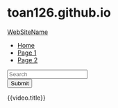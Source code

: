 # toan126.github.io
<!DOCTYPE html>
<html lang="en">
<head>
    <meta charset="UTF-8">
    <title>Title</title>
    <script src="https://ajax.googleapis.com/ajax/libs/angularjs/1.6.4/angular.min.js"></script>
    <link rel="stylesheet" href="https://maxcdn.bootstrapcdn.com/bootstrap/3.3.7/css/bootstrap.min.css" integrity="sha384-BVYiiSIFeK1dGmJRAkycuHAHRg32OmUcww7on3RYdg4Va+PmSTsz/K68vbdEjh4u" crossorigin="anonymous">

</head>
<body ng-app="myapp" ng-controller="myctrl">
<nav class="navbar navbar-inverse">
    <div class="container-fluid">
        <div class="navbar-header">
            <a class="navbar-brand" href="#">WebSiteName</a>
        </div>
        <ul class="nav navbar-nav">
            <li class="active"><a href="#">Home</a></li>
            <li><a href="#">Page 1</a></li>
            <li><a href="#">Page 2</a></li>
        </ul>
        <form class="navbar-form navbar-left">
            <div class="form-group">
                <input type="text" class="form-control" placeholder="Search" ng-model="tu_khoa">
            </div>
            <button type="submit" class="btn btn-default">Submit</button>
        </form>
    </div>
</nav>
<iframe width="560" height="315" ng-src="{{chon_video}}" frameborder="0" allowfullscreen style="bottom:0; position: fixed; z-index: 99"></iframe>
<div class="container">
    <div class="row">
        <div class="col-sm-3" ng-repeat="video in videos|filter:{title:tu_khoa}" ng-click="select_video(video)">
                <img src="https://i.ytimg.com/vi/{{video.id}}/hqdefault.jpg" class="img-thumbnail" alt="">
            <div style="overflow: hidden; text-overflow: ellipsis">
                <div style="white-space: nowrap">
                    {{video.title}}
                </div>
            </div>
        </div>
    </div>
</div>
<script>
    var app = angular.module("myapp",[]);
    app.config(function ($sceProvider) {
        $sceProvider.enabled(false)
    })
    app.controller("myctrl" ,function ($scope) {
        $scope.select_video=function (video) {
            $scope.chon_video= "https://www.youtube.com/embed/"+ video.id +"?autoplay=true";
        }
       $scope.videos= [{"id":"gr0FXeNm_f8","title":"Mr Siro - Em Gái Mưa (Piano Cover)"},{"id":"Q6AhOSu-lPs","title":"Giọng ải giọng ai 2 | Tập 1 full:Trấn Thành, Văn Mai Hương &quot;đơ toàn tập&quot; trước &quot;bản sao&quot; Hà Hồ"},{"id":"ppFHU72_sqk","title":"Phim Ca Nhạc Truy Tìm Kho Báu [Giải Cứu Tiểu Thư 4] | Hồ Việt Trung, Lilly Luta, Hứa Minh Đạt"},{"id":"0ve3OMemd4w","title":"Loa Phường Tập 38: Em gái mưa và bụi đời chợ bưởi | Phim hài 2017"},{"id":"H1JqqUpMOc0","title":"Đậu Phộng Tv - Tập 18 - Trung Thu Tìm Bạn Gái"},{"id":"cxzmZX8VrFM","title":"Đắng lòng phi công trẻ chưa kịp tỏ tình đã bị bạn gái gọi là em"},{"id":"z5Jc7KiTLbs","title":"TOULIVER X LÊ HIẾU X SOOBIN HOÀNG SƠN - NGÀY MAI EM ĐI 2017 | OFFICIAL LYRIC VIDEO"},{"id":"wJnBTPUQS5A","title":"Alan Walker - The Spectre"},{"id":"hsGr-8Z4pFg","title":"Muốn Nói [Official MV] | Khắc Việt"},{"id":"iKzRIweSBLA","title":"Ed Sheeran - Perfect [Official Lyric Video]"},{"id":"nfs8NYg7yQM","title":"Charlie Puth - Attention [Official Video]"},{"id":"C70YRVND4EM","title":"Rhymastic - Treasure (Official Lyric Video)"},{"id":"eFCoYrLFtB4","title":"Hương Tràm - Em Gái Mưa ( Anh Khang Cover )"},{"id":"aNJm69M8dyM","title":"Hương Tràm - Anh, Thế Giới Và Em (Lyric Video)"},{"id":"lWrUIYj0gUA","title":"EM GÁI MƯA - English Version - Cover by KYO YORK"},{"id":"wgdkhUlCPp0","title":"Hương Tràm - Em Gái Mưa (Behind The Scenes)"},{"id":"-tFUH9z8DxI","title":"Hương Tràm - Em gái mưa - Mr. Siro cover phong cách nam hay xuất sắc hay"},{"id":"OcpO-cjIKYM","title":"Cho Em Gần Anh Thêm Chút Nữa I OST I Hương Tràm"},{"id":"NLWzwPFa2t8","title":"Phim Hài Mới Nhất 2017: Lê Thị Dần, Chiến Thắng, Minh Tít - Cười Nghiêng Ngả"},{"id":"epsLi7gKLdI","title":"Hài Tết 2016 | Làng Ế Vợ 2 Full HD | Phim Hài Chiến Thắng, Bình Trọng"},{"id":"cq0EEFijKy0","title":"Phim Hài Tết 2017 | Làng ế Vợ 3 - Tập 3 | Trung Ruồi, Yến Xôi, Chiến Thắng, Bình Trọng"},{"id":"23NAukRGGbU","title":"Hài Chiến Thắng 2018"},{"id":"x9gHHYhvhOI","title":"Hài Tết 2017 | LÀNG Ế VỢ 3 FULL HD | Phim Hài Chiến Thắng, Bình Trọng, Trung Ruồi"},{"id":"RQN99clDmzQ","title":"Gái Xinh Bị Lừa Full HD | Phim Hài Tết 2017 Chiến Thắng, Quang Tèo Mới Hay Nhất"},{"id":"zZjGBB5X3Z4","title":"Đắp Mộ Cuộc Tình - Những Ca Khúc Để Đời Của QUANG LẬP | LK Nhạc Vàng Bolero Xưa Chọn Lọc"},{"id":"y76fV_KwSsY","title":"Hát gì mà hay vậy trời || Thật ngỡ ngàng khi nghe giọng hát cất lên || Quỳnh Trang, Thiên Quang"},{"id":"7SqmMTP1Zfk","title":"Tuyệt Đỉnh Song Ca Nhạc Vàng Bolero GÂY NGHIỆN | Quang Lập Lâm Minh Thảo - Đêm Gọi Người Yêu"},{"id":"RCVupjxZba4","title":"Nổi hết da gà khi giọng hát của cô ấy cất lên - Ngọc Nữ Bolero Phương Anh"},{"id":"nWI8hcmsZ18","title":"Bạn Chết Lặng Khi Nghe Ca Khúc Này - Cát Bụi Cuộc Đời | Nhạc Bolero Xưa Chấn Động Hàng Triệu Con Tim"},{"id":"yxFe-16fM00","title":"Liên Khúc Nhạc Vàng Hải Ngoại - Lưu Chí Vỹ ft Lưu Ánh Loan, Lê Như, Diễm Thùy, Quỳnh Trang"},{"id":"YlMhspr2i1o","title":"Người Khổng Lồ Xanh HD Thuyết Minh  Phim Hành Động Viễn Tưởng Mỹ Cực Hay"},{"id":"C4kx3HSth64","title":"Phim Hành Động Hay Nhất -CẢNH SÁT SIÊU ĐẲNG - PHIM HAY HẤP DẪN 2017"},{"id":"Wghs9yLqEfw","title":"Phim Chiếu Rạp Mới Nhất 2017 | Phim Chiếu Rạp Hài Hay Nhất Mọi Thời Đại"},{"id":"SZ-gnEGvQnw","title":"Chung Tự Đơn - Tổng hợp phim võ thuật, những trận solo hay nhất(p1)"},{"id":"oOa1HdQsx28","title":"BẢO VỆ KHO BÁU -  PHIM VÕ THUẬT Phim Hành Động 2017   Thuyết Minh"},{"id":"t0VB_0YDZ1w","title":"Minions dễ thương vui nhộn hài hước | Cười bể bụng | Giải Trí Cho Bé"},{"id":"kUhCKeCOlKM","title":"Liveshow Bolero Lệ Quyên, Quang Lê 2017 | Đêm Nhạc Duyên Phận Bolero Song Ca Hay Nhất"},{"id":"YlDKXh5T7oc","title":"Quang Lê - Xuân Này Con Về Mẹ Ở Đâu? (Nhật Ngân) PBN 76"},{"id":"PaDqX64Q_v4","title":"Sầu tím thiệp hồng - Quang Lê &amp; Lệ Quyên"},{"id":"DQWanrdPBvY","title":"Con Đường Xưa Em Đi - Quang Lê ft Lệ Quyên - Liveshow Xuân Phát Tài 2015"},{"id":"a5LELE5_DRI","title":"LỆ QUYÊN - QUANG LÊ BOLERO 2017 - Tuyệt Phẩm Nhạc Vàng Bolero Song Ca Lệ Quyên, Quang Lê"},{"id":"BMobQWXESwg","title":"Quang Lê &amp; Mai Thiên Vân - Gõ Cửa Trái Tim (Vinh Sử) PBN 92"},{"id":"nrQnnbsSC5A","title":"Hài Kịch &quot;Thần Chém, Thần Gió&quot; | PBN 116 | Chí Tài &amp; Trường Giang"},{"id":"iJ0h1q7NTw4","title":"Hài Hoài Linh | Một Trái Tim Hai Tiếng Hát - Hoài Linh, Trường Giang, Phi Nhung, Khánh Bình,"},{"id":"h4bGVBO9Zy4","title":"Hài Trường Giang Hay Nhất 2017 - Tuyển Tập Hài Trường Giang, Hoài Linh, Chí Tài, Long Đẹp Trai"},{"id":"c-H7KD4k9II","title":"Con Ma Đề - Cười Để Nhớ 3 - Hài Hoài Linh, Nhật Cường, Trường Giang Trấn Thành"},{"id":"NbX-JZXIgok","title":"Hài Kịch “Thần Tiên Cũng Nổi Điên” | PBN 119 | Trường Giang, Hoài Linh, Chí Tài, Thúy Nga, Hoài Tâm"},{"id":"S1v6AROsjdQ","title":"[HÀI 2017] Hoài Linh, Chí Tài, Trường Giang, Lâm Vỹ Dạ, Quách Ngọc Tuyên | Tác phẩm hài Ngang Trái"},{"id":"JGwWNGJdvx8","title":"Ed Sheeran - Shape of You [Official Video]"},{"id":"87gWaABqGYs","title":"Ed Sheeran - Galway Girl [Official Video]"},{"id":"lp-EO5I60KA","title":"Ed Sheeran - Thinking Out Loud [Official Video]"},{"id":"nSDgHBxUbVQ","title":"Ed Sheeran - Photograph (Official Music Video)"},{"id":"_dK2tDK9grQ","title":"Ed Sheeran - Shape Of You [Official Lyric Video]"},{"id":"K0ibBPhiaG0","title":"Ed Sheeran - Castle On The Hill [Official Video]"},{"id":"uJybKFakNLg","title":"quan vân trường phim chung tử đơn-phim thuyết minh mới nhất 2017"},{"id":"N-naGhtvf-Y","title":"KẺ VƯỢT NGỤC -   Phim Hành Động Kinh Điển 2017"},{"id":"kKigMpK1yA4","title":"Phim Hài Hoài Linh Chiếu Rạp Mới Nhất - Phim Hài Hoài Linh, Trường Giang 2017"},{"id":"Se1y2R5QRKU","title":"Top 10 Bruce Lee Moments"},{"id":"tAnobOBpvS8","title":"Top 10 phim võ thuật hay nhất của điện ảnh Hollywood  | Ten Tickers Theater 59"},{"id":"WVOlmbFmIZQ","title":"Pháp sư cũng phải bó tay với con ma Cương Thi này || Phim võ thuật  hay hài hước"},{"id":"KqxTd995EYE","title":"Trâu mẹ kéo hơn một 100 con Trâu Đực giải cứu con khỏi đàn Sư Tử , Sư Tử phải chạy lên cây trốn"},{"id":"wkgSC3wrT9o","title":"NASUS URF 1000Q Gần 7000 Máu Ai Dám Đến Gần | Trâu Best Udyr"},{"id":"m9CpQTNw5hs","title":"Trâu best udyr - Nasus hơn 1128 Q tại phút 29 - 9K tiền không thèm về!"},{"id":"_g26BeWt7oo","title":"Búfalos - Instintos Assassinos"},{"id":"6dM926ydouk","title":"CHỌI TRÂU Cảnh trâu húc chết chủ ở lễ hội Chọi Trâu Đồ Sơn 2017"},{"id":"yeofbQxOKdE","title":"Trâu Bất Ngờ Lâu Rồi Mới Gặp Lại &quot;Tool Hack&quot; Trong Liên Minh | Trâu Best Udyr"},{"id":"W_17R08Ksbw","title":"Chưa thấy trận nào nhà Chim Sẻ đẹp thế, Hồng Anh gục ngã với chỉ số Kill 0 tròn trĩnh"},{"id":"3b8RVbxHFIo","title":"Chim Sẻ và BiBi xuất sắc đả bại người Trung để vô địch thể loại 2 vs 2 Shang thuần tiễn"},{"id":"vh5yuUDw9LI","title":"C1T1 Solo Random Chim Sẻ vs Hưng Nhổn Ngày 13 09 2017"},{"id":"VZb6A9TkBes","title":"Trận 1 2vs2 Shang Chim Sẻ   Hehe vs ShenLong   Tiểu Thủy Ngư Ngày 15 09 2017"},{"id":"fy2_46ZHFEI","title":"2vs2 Chim Sẻ Đi Nắng - Hehe vs ShenLong - Tiểu Thủy Ngư   Ngày 15-09-2017"},{"id":"cYuDCo1Pi8M","title":"Solo Chim Sẻ vs ShenLong   Ngày 29-09-2017"},{"id":"CevxZvSJLk8","title":"Katy Perry - Roar (Official)"},{"id":"dPI-mRFEIH0","title":"Katy Perry - Bon Appétit (Official) ft. Migos"},{"id":"0KSOMA3QBU0","title":"Katy Perry - Dark Horse (Official) ft. Juicy J"},{"id":"Um7pMggPnug","title":"Katy Perry - Chained To The Rhythm (Official) ft. Skip Marley"},{"id":"iGk5fR-t5AU","title":"Katy Perry - Swish Swish (Official) ft. Nicki Minaj"},{"id":"KlyXNRrsk4A","title":"Katy Perry - Last Friday Night (T.G.I.F.) (Official)"},{"id":"OFmWKCVp5tg","title":"Tin Thể Thao 24h Hôm Nay (19h - 08/10): Kết Quả Lượt Trận Vòng Loại World Cup 2018 Khu Vực Châu Âu"},{"id":"CEargL41Rfw","title":"Tin Thể Thao 24h Hôm Nay (19h - 07/10): Tây Ban Nha Dành Vé Dự World Cup 2018,  Italia Đá Play Off"},{"id":"B5o11W1PB_U","title":"Tin Thể Thao 24h Hôm Nay (7h - 06/10): Play Off World Cup 2018 Syria Cầm Chân Australia"},{"id":"B_tkYfNHvN8","title":"Bản tin thể thao trưa - 08/10/2017"},{"id":"2ZtKWcMqG30","title":"Tin Thể Thao 24h Hôm Nay (7h - 09/10): Andrea Pirlo Tiết Lộ Thời Điểm Giải Nghệ"},{"id":"YOh1sutR5jo","title":"Tin Thể Thao 24h Hôm Nay (19h - 05/10):Harry Kane Tỏa Sáng Giúp Tuyển Anh Giành Vé Dự World Cup 2018"},{"id":"lPSBTI-wBgs","title":"Live 24/7 : Tuyển tập những ca khúc bolero cực hay của Quỳnh Trang"},{"id":"SvA3HV0IjBY","title":"[Live Stream] Superclip Tom &amp; Jerry Show Phần 2"},{"id":"M2RkeRIcGlw","title":"SIÊU NHÂN BIẾN HÌNH - Tập phim tổng hợp đoạn hay nhất của Siêu Nhân Hải Tặc"},{"id":"5N2nGF0POrQ","title":"Nonstop 2018 - Nhạc Sàn Cực Mạnh 2017 - Nhạc DJ Mới Nhất - Nhạc Trẻ Remix 2018 - Nonstop Việt Mix"},{"id":"DNEj_8Bd9t8","title":"Hàn Lag quá chơi Việt đỡ tí nha ae tối thử lại T_T"},{"id":"6ZEBZgdjqSk","title":"Lisa Phạm- Khai Dân Trí Mới Nhất Ngày 09\\10\\2017"},{"id":"JvpVXKKIMCI","title":"Hà Anh Tuấn - Em À (Official Lyrics MV)"},{"id":"J_ub7Etch2U","title":"Sam Smith - Too Good At Goodbyes (Official Video)"},{"id":"5Wiio4KoGe8","title":"Maroon 5 - What Lovers Do ft. SZA"},{"id":"CwLGro-dFWg","title":"Charlie Puth – How Long [Official Audio]"},{"id":"MBdVXkSdhwU","title":"BTS (방탄소년단) 'DNA' Official MV"},{"id":"HuoOEry-Yc4","title":"TWICE「One More Time」Music Video"},{"id":"EExwffrNBMg","title":"Angelica Hale: 9-Year-Old Earns Golden Buzzer From Chris Hardwick - America's Got Talent 2017"},{"id":"rk_qLtk0m2c","title":"Darci Lynne: 12-Year-Old Singing Ventriloquist Gets Golden Buzzer - America's Got Talent 2017"},{"id":"m0J-BwkQK4A","title":"Celine Tam: 9-Year-Old Stuns Crowd with &quot;My Heart Will Go On&quot; - America's Got Talent 2017"},{"id":"8ropWor8aAM","title":"Darci Lynne: Kid Ventriloquist Sings With A Little Help From Her Friends - America's Got Talent 2017"},{"id":"NwCjSclxZIo","title":"Demian Aditya: Escape Artist Attempts Deadly Performance - America's Got Talent 2017"},{"id":"yZm8znUvLHA","title":"Darci Lynne: Young Ventriloquist Performs Diva Classic - America's Got Talent 2017"},{"id":"N_wU29DMsQo","title":"Phim chiếu rạp &quot; Bạn gái tôi là sếp&quot; Official Trailer #2"},{"id":"4LcziYtp_34","title":"Phim Tình Cảm Hay, Hài Hước Nhất- Chuyện Tình Đôi Đũa Lệch- Min and Max- Full HD Thuyết Minh"},{"id":"PKeuQwKil3A","title":"Phim hài &quot;Vệ sĩ, tiểu thư và thằng khờ&quot; Trailer"},{"id":"qppUz89i7O8","title":"Vijay Raaz All Comedy Scenes Run Movie HD - Kauwa Biryani | Kidney Nikal liya be | Choti Ganga"},{"id":"BghvzAA_DHg","title":"Katamarayudu (2017) Full Hindi Dubbed Movie | Pawan Kalyan, Shruti Haasan, Ali, Nassar"},{"id":"Tmz_UgyWzbc","title":"Kaashmora (2017) New Released Full Hindi Dubbed Movie | Karthi, Nayanthara, Vivek"},{"id":"XizIavh7O8Y","title":"Tướng mới ra mắt ở Việt Nam: RYOMA Thợ săn tiền thưởng trị giá 1 viên đá quý [Mua và test luôn]"},{"id":"dA4dO7fmirk","title":"Minecraft Ông Nội Kể Chuyện #7- SỰ TÍCH Ông Hàng Xóm BÍ ẨN!!"},{"id":"MDsWt6iNuyE","title":"NẾU KHỐI KIM CƯƠNG  CÓ CUỘC SỐNG TRONG MINECRAFT !!! (Minecraft Người Trông Trẻ)"},{"id":"QLQ19_MbXD8","title":"Roblox | KIA PHẠM BỊ BẮT CÓC???  - [Anti-Camp!] Captivator | KiA Phạm"},{"id":"dmwUT974q3A","title":"KHANHSKG ĐƯỢC NÂNG CẤP TRONG MINECRAFT"},{"id":"mfY8P1Iqz8w","title":"Troll NOOB Bằng Sát Nhân JASON Trong Minecraft!!"},{"id":"Na-ya6tC6-Y","title":"Liên Quân Mobile: Tùng XO trở lại, kéo rank miễn phí"},{"id":"ot3wAWjCVsM","title":"SKT T1 Faker Live Stream LOL -09/10 Translation EN | Hide on bush | SK텔레콤 T1 / SK Telecom T1"},{"id":"1y-dyFlf0XI","title":"Liên Quân Mobile | TuấnHC Tung Hoành Rank Bạch Kim"},{"id":"1i_ULsVyZoY","title":"Come Back - Quang Brave !"},{"id":"nPCm9AWrufY","title":"GTA 5 EPIC FAILS &amp; WINS, MODS, HEISTS &amp; DLC SPENDING SPREE - LIVE 24/7 WITH BEST OF HIKEPLAYS &amp; GTA5"},{"id":"wyf-c5WjFME","title":"KT T1 Faker Live Stream LOL 09/10 | Hide on bush | SK텔레콤 T1 | SKT T1 | 리그 오브 레전드"}]
    });
</script>
</body>
</html>
